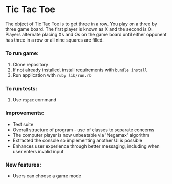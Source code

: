 # Tic Tac Toe

The object of Tic Tac Toe is to get three in a row. You play on a three by three game board. The first player is known as X and the second is O. Players alternate placing Xs and Os on the game board until either opponent has three in a row or all nine squares are filled.

### To run game:

1. Clone repository
2. If not already installed, install requirements with ```bundle install```
3. Run application with ```ruby lib/run.rb```

### To run tests:

1. Use ```rspec``` command


### Improvements:
- Test suite
- Overall structure of program - use of classes to separate concerns
- The computer player is now unbeatable via 'Negamax' algorithm
- Extracted the console so implementing another UI is possible
- Enhances user experience through better messaging, including when user enters invalid input

### New features:
- Users can choose a game mode 
